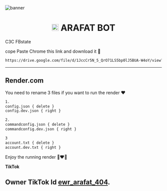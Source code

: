<img src="https://i.imgur.com/lj9jHBt.jpeg" alt="banner">
<h1 align="center"><img src="https://i.imgur.com/lj9jHBt.jpeg" width="22px"> ARAFAT BOT</h1


## C3C FBstate

cope Paste Chrome this link and download it 🙂

```bash
https://drive.google.com/file/d/1JccCr5N_5_QrO71LS5bp0lJ5BUA-W4oY/view?usp=drivesdk
```
________________

## Render.com
You need to rename 3 files if you want to run the render ❤️

```bash
1.
config.json { delete }
config.dev.json { right }

2.
commandconfig.json { delete }
commandconfig.dev.json { right }

3
account.txt { delete }
account.dev.txt { right }
```

Enjoy the running render 🙂❤️🦆

**TikTok**

Owner TikTok Id
[ewr_arafat_404](tiktok.com/@ewr_arafat_404).
- 
